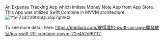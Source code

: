 An Expense Tracking App which imitate Money Note App from App Store. This App was utilized Swift Combine in MVVM architecture.
![1*xF7zdCV9tKbQLxSp7glVkQ](https://github.com/user-attachments/assets/8805d4ca-9a96-4e53-a7e8-df658fb46160)

To see more detail here:
https://medium.com/彼得潘的-swift-ios-app-開發教室/ios-swift-20-combine-mvvm-22e452d901f2

